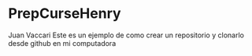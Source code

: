 # PrepCurseHenry



Juan Vaccari
Este es un ejemplo de como crear un repositorio y clonarlo desde github en mi computadora
